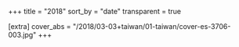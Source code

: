 +++
title = "2018"
sort_by = "date"
transparent = true

[extra]
cover_abs = "/2018/03-03+taiwan/01-taiwan/cover-es-3706-003.jpg"
+++
